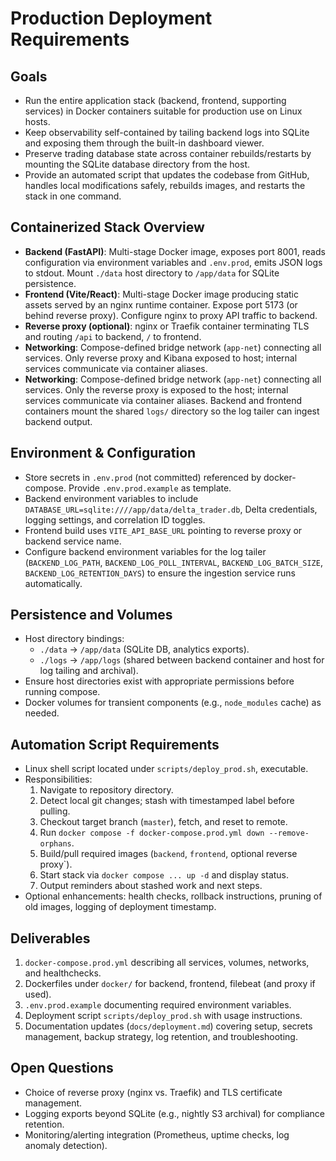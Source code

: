 # Production Deployment Requirements

## Goals
- Run the entire application stack (backend, frontend, supporting services) in Docker containers suitable for production use on Linux hosts.
- Keep observability self-contained by tailing backend logs into SQLite and exposing them through the built-in dashboard viewer.
- Preserve trading database state across container rebuilds/restarts by mounting the SQLite database directory from the host.
- Provide an automated script that updates the codebase from GitHub, handles local modifications safely, rebuilds images, and restarts the stack in one command.

## Containerized Stack Overview
- **Backend (FastAPI)**: Multi-stage Docker image, exposes port 8001, reads configuration via environment variables and `.env.prod`, emits JSON logs to stdout. Mount `./data` host directory to `/app/data` for SQLite persistence.
- **Frontend (Vite/React)**: Multi-stage Docker image producing static assets served by an nginx runtime container. Expose port 5173 (or behind reverse proxy). Configure nginx to proxy API traffic to backend.
- **Reverse proxy (optional)**: nginx or Traefik container terminating TLS and routing `/api` to backend, `/` to frontend.
- **Networking**: Compose-defined bridge network (`app-net`) connecting all services. Only reverse proxy and Kibana exposed to host; internal services communicate via container aliases.
- **Networking**: Compose-defined bridge network (`app-net`) connecting all services. Only the reverse proxy is exposed to the host; internal services communicate via container aliases. Backend and frontend containers mount the shared `logs/` directory so the log tailer can ingest backend output.

## Environment & Configuration
- Store secrets in `.env.prod` (not committed) referenced by docker-compose. Provide `.env.prod.example` as template.
- Backend environment variables to include `DATABASE_URL=sqlite:////app/data/delta_trader.db`, Delta credentials, logging settings, and correlation ID toggles.
- Frontend build uses `VITE_API_BASE_URL` pointing to reverse proxy or backend service name.
- Configure backend environment variables for the log tailer (`BACKEND_LOG_PATH`, `BACKEND_LOG_POLL_INTERVAL`, `BACKEND_LOG_BATCH_SIZE`, `BACKEND_LOG_RETENTION_DAYS`) to ensure the ingestion service runs automatically.

## Persistence and Volumes
- Host directory bindings:
  - `./data` → `/app/data` (SQLite DB, analytics exports).
  - `./logs` → `/app/logs` (shared between backend container and host for log tailing and archival).
- Ensure host directories exist with appropriate permissions before running compose.
- Docker volumes for transient components (e.g., `node_modules` cache) as needed.

## Automation Script Requirements
- Linux shell script located under `scripts/deploy_prod.sh`, executable.
- Responsibilities:
  1. Navigate to repository directory.
  2. Detect local git changes; stash with timestamped label before pulling.
  3. Checkout target branch (`master`), fetch, and reset to remote.
  4. Run `docker compose -f docker-compose.prod.yml down --remove-orphans`.
  5. Build/pull required images (`backend`, `frontend`, optional reverse proxy`).
  6. Start stack via `docker compose ... up -d` and display status.
  7. Output reminders about stashed work and next steps.
- Optional enhancements: health checks, rollback instructions, pruning of old images, logging of deployment timestamp.

## Deliverables
1. `docker-compose.prod.yml` describing all services, volumes, networks, and healthchecks.
2. Dockerfiles under `docker/` for backend, frontend, filebeat (and proxy if used).
3. `.env.prod.example` documenting required environment variables.
4. Deployment script `scripts/deploy_prod.sh` with usage instructions.
5. Documentation updates (`docs/deployment.md`) covering setup, secrets management, backup strategy, log retention, and troubleshooting.

## Open Questions
- Choice of reverse proxy (nginx vs. Traefik) and TLS certificate management.
- Logging exports beyond SQLite (e.g., nightly S3 archival) for compliance retention.
- Monitoring/alerting integration (Prometheus, uptime checks, log anomaly detection).
